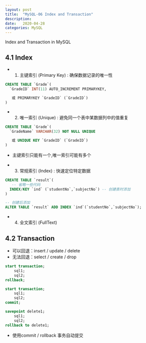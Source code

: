 ```yaml
---
layout: post
title:  "MySQL-06 Index and Transaction"
description: 
date:   2020-04-28
categories: MySQL
---
```

Index and Transaction in MySQL

## 4.1 Index

- 1. 主键索引 (Primary Key) : 确保数据记录的唯一性

```sql
CREATE TABLE `Grade`(
  `GradeID` INT(11) AUTO_INCREMENT PRIMARYKEY,

   或 PRIMARYKEY `GradeID` (`GradeID`)
)
```

- 2. 唯一索引 (Unique) : 避免同一个表中某数据列中的值重复

```sql
CREATE TABLE `Grade`(
  `GradeName` VARCHAR(32) NOT NULL UNIQUE

   或 UNIQUE KEY `GradeID` (`GradeID`)
)
```

- 主键索引只能有一个,唯一索引可能有多个


- 3. 常规索引 (Index) : 快速定位特定数据

```sql
CREATE TABLE `result`(
   -- 省略一些代码
  INDEX/KEY `ind` (`studentNo`,`subjectNo`) -- 创建表时添加
)

-- 创建后添加
ALTER TABLE `result` ADD INDEX `ind`(`studentNo`,`subjectNo`);
```

- 4. 全文索引 (FullText)

## 4.2 Transaction

- 可以回退：insert / update / delete
- 无法回退：select / create / drop

```sql
start transaction;
	sql1;
	sql2;
rollback;

start transaction;
	sql1;
	sql2;
commit;

savepoint delete1;
	sql1;
	sql2;
rollback to delete1;
```

- 使用commit / rollback 事务自动提交